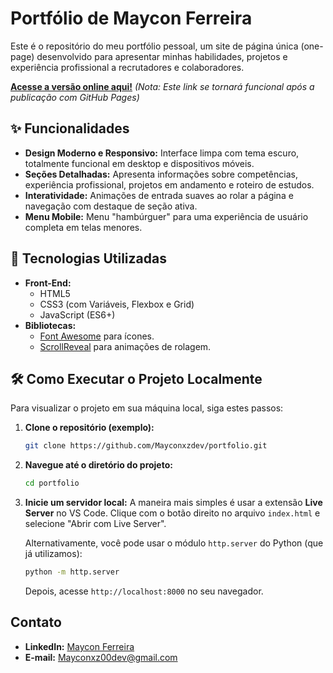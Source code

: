 # Portfólio de Maycon Ferreira

Este é o repositório do meu portfólio pessoal, um site de página única (one-page) desenvolvido para apresentar minhas habilidades, projetos e experiência profissional a recrutadores e colaboradores.

**[Acesse a versão online aqui!](https://mayconxzdev.github.io)** *(Nota: Este link se tornará funcional após a publicação com GitHub Pages)*

## ✨ Funcionalidades

*   **Design Moderno e Responsivo:** Interface limpa com tema escuro, totalmente funcional em desktop e dispositivos móveis.
*   **Seções Detalhadas:** Apresenta informações sobre competências, experiência profissional, projetos em andamento e roteiro de estudos.
*   **Interatividade:** Animações de entrada suaves ao rolar a página e navegação com destaque de seção ativa.
*   **Menu Mobile:** Menu "hambúrguer" para uma experiência de usuário completa em telas menores.

## 🚀 Tecnologias Utilizadas

*   **Front-End:**
    *   HTML5
    *   CSS3 (com Variáveis, Flexbox e Grid)
    *   JavaScript (ES6+)
*   **Bibliotecas:**
    *   [Font Awesome](https://fontawesome.com/) para ícones.
    *   [ScrollReveal](https://scrollrevealjs.org/) para animações de rolagem.

## 🛠️ Como Executar o Projeto Localmente

Para visualizar o projeto em sua máquina local, siga estes passos:

1.  **Clone o repositório (exemplo):**
    ```bash
    git clone https://github.com/Mayconxzdev/portfolio.git
    ```

2.  **Navegue até o diretório do projeto:**
    ```bash
    cd portfolio
    ```

3.  **Inicie um servidor local:**
    A maneira mais simples é usar a extensão **Live Server** no VS Code. Clique com o botão direito no arquivo `index.html` e selecione "Abrir com Live Server".

    Alternativamente, você pode usar o módulo `http.server` do Python (que já utilizamos):
    ```bash
    python -m http.server
    ```
    Depois, acesse `http://localhost:8000` no seu navegador.

## Contato

*   **LinkedIn:** [Maycon Ferreira](https://www.linkedin.com/in/maycon-ferreira-7bb870231/)
*   **E-mail:** Mayconxz00dev@gmail.com

